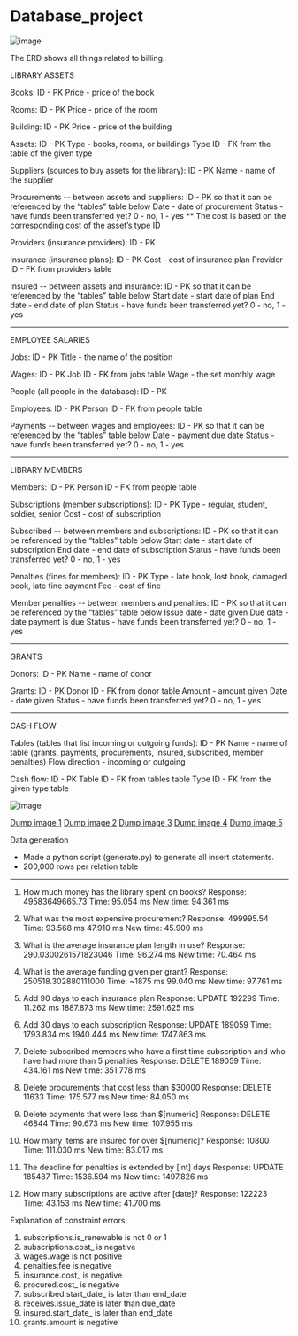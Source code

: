 # Database_project

![image](https://github.com/user-attachments/assets/59a502a8-a608-487e-b8da-c8063f33d229)

The ERD shows all things related to billing.

LIBRARY ASSETS

Books:
ID - PK
Price - price of the book

Rooms:
ID - PK
Price - price of the room

Building:
ID - PK
Price - price of the building

Assets:
ID - PK
Type -  books, rooms, or buildings
Type ID - FK from the table of the given type

Suppliers (sources to buy assets for the library):
ID - PK
Name - name of the supplier

Procurements -- between assets and suppliers:
ID - PK so that it can be referenced by the “tables” table below
Date - date of procurement
Status - have funds been transferred yet? 0 - no, 1 - yes
** The cost is based on the corresponding cost of the asset’s type ID

Providers (insurance providers):
ID - PK

Insurance (insurance plans):
ID - PK
Cost - cost of insurance plan
Provider ID - FK from providers table

Insured -- between assets and insurance:
ID - PK so that it can be referenced by the “tables” table below
Start date - start date of plan
End date - end date of plan
Status - have funds been transferred yet? 0 - no, 1 - yes

-----

EMPLOYEE SALARIES

Jobs:
ID - PK
Title - the name of the position

Wages:
ID - PK
Job ID - FK from jobs table
Wage - the set monthly wage

People (all people in the database):
ID - PK

Employees:
ID - PK
Person ID - FK from people table

Payments -- between wages and employees:
	ID - PK so that it can be referenced by the “tables” table below
Date - payment due date
Status - have funds been transferred yet? 0 - no, 1 - yes

-----

LIBRARY MEMBERS

Members:
ID - PK
Person ID - FK from people table

Subscriptions (member subscriptions):
ID - PK
Type - regular, student, soldier, senior
Cost - cost of subscription

Subscribed -- between members and subscriptions:
	ID - PK so that it can be referenced by the “tables” table below
Start date - start date of subscription
End date - end date of subscription
Status - have funds been transferred yet? 0 - no, 1 - yes

Penalties (fines for members):
ID - PK
Type - late book, lost book, damaged book, late fine payment
Fee - cost of fine

Member penalties -- between members and penalties:
	ID - PK so that it can be referenced by the “tables” table below
Issue date - date given
Due date - date payment is due
Status - have funds been transferred yet? 0 - no, 1 - yes

-----

GRANTS

Donors:
ID - PK
Name - name of donor

Grants:
ID - PK
Donor ID - FK from donor table
Amount - amount given
Date - date given
Status - have funds been transferred yet? 0 - no, 1 - yes

-----

CASH FLOW

Tables (tables that list incoming or outgoing funds):
ID - PK
Name - name of table (grants, payments, procurements, insured, subscribed, member penalties)
Flow direction - incoming or outgoing

Cash flow:
ID - PK
Table ID - FK from tables table
Type ID - FK from the given type table

![image](https://github.com/user-attachments/assets/4fbe96ee-06d3-42e6-a0dc-0ad4ba897e39)

[Dump image 1](Dump1.png)
[Dump image 2](Dump2.png)
[Dump image 3](Dump3.png)
[Dump image 4](Dump4.png)
[Dump image 5](Dump5.png)

Data generation
- Made a python script (generate.py) to generate all insert statements.
- 200,000 rows per relation table


------------------------------------------------------------------------


1. How much money has the library spent on books?
  Response:       49583649665.73
  Time:           95.054 ms
  New time:       94.361 ms
  
2. What was the most expensive procurement?
  Response:       499995.54
  Time:           93.568 ms 47.910 ms
  New time:       45.900 ms

3. What is the average insurance plan length in use?
  Response:       290.0300261571823046
  Time:           96.274 ms
  New time:       70.464 ms

4. What is the average funding given per grant?
  Response:       250518.302880111000
  Time:           ~1875 ms 99.040 ms
  New time:       97.761 ms

5. Add 90 days to each insurance plan
  Response:       UPDATE 192299
  Time:           11.262 ms 1887.873 ms
  New time:       2591.625 ms

6. Add 30 days to each subscription
  Response:       UPDATE 189059
  Time:           1793.834 ms 1940.444 ms
  New time:       1747.863 ms

7. Delete subscribed members who have a first time subscription and who have had more than 5 penalties
  Response:       DELETE 189059
  Time:           434.161 ms
  New time:       351.778 ms

8. Delete procurements that cost less than $30000
  Response:       DELETE 11633
  Time:           175.577 ms
  New time:       84.050 ms


1. Delete payments that were less than $[numeric]
  Response:       DELETE 46844
  Time:           90.673 ms
  New time:       107.955 ms

2. How many items are insured for over $[numeric]?
  Response:       10800
  Time:           111.030 ms
  New time:       83.017 ms

3. The deadline for penalties is extended by [int] days
  Response:       UPDATE 185487
  Time:           1536.594 ms
  New time:       1497.826 ms

4. How many subscriptions are active after [date]?
  Response:       122223
  Time:           43.153 ms
  New time:       41.700 ms


Explanation of constraint errors:
1. subscriptions.is_renewable is not 0 or 1
2. subscriptions.cost_ is negative
3. wages.wage is not positive
4. penalties.fee is negative
5. insurance.cost_ is negative
6. procured.cost_ is negative
7. subscribed.start_date_ is later than end_date
8. receives.issue_date is later than due_date
9. insured.start_date_ is later than end_date
10. grants.amount is negative
